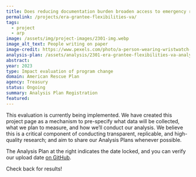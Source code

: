 ```yaml
---
title: Does reducing documentation burden broaden access to emergency rental assistance? Quasi-experimental evidence from Virginia
permalink: /projects/era-grantee-flexibilities-va/
tags:
  - project
  - arp
image: /assets/img/project-images/2301-img.webp
image_alt_text: People writing on paper
image-credit: https://www.pexels.com/photo/a-person-wearing-wristwatch-filling-up-the-paper-8293764/
analysis-plan: /assets/analysis/2301-era-grantee-flexibilities-va-analysis-plan.pdf
abstract:
year: 2023
type: Impact evaluation of program change
domain: American Rescue Plan
agency: Treasury
status: Ongoing
summary: Analysis Plan Registration
featured:
---
```

This evaluation is currently being implemented. We have created this project page as a mechanism to pre-specify what data will be collected, what we plan to measure, and how we’ll conduct our analysis. We believe this is a critical component of conducting transparent, replicable, and high-quality research; and aim to share our Analysis Plans whenever possible.

The Analysis Plan at the right indicates the date locked, and you can verify our upload date <a class="usa-link usa-link--external" href="https://github.com/gsa-oes/office-of-evaluation-sciences/commits/master/assets/analysis/2301-era-grantee-flexibilities-va-analysis-plan.pdf">on GitHub</a>.

Check back for results!
